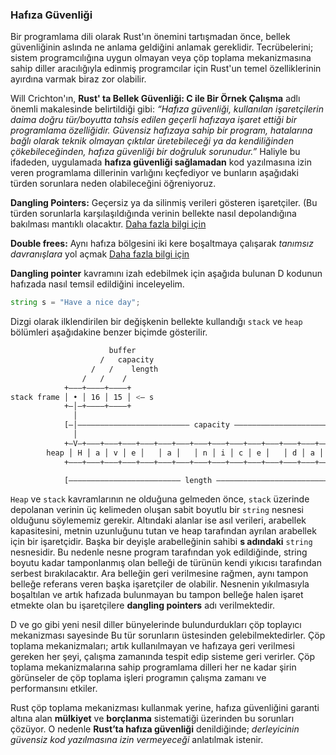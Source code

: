 ### Hafıza Güvenliği
Bir programlama dili olarak Rust'ın önemini tartışmadan önce, bellek güvenliğinin aslında ne anlama geldiğini anlamak gereklidir. Tecrübelerini; sistem programcılığına uygun olmayan veya çöp toplama mekanizmasına sahip diller aracılığıyla edinmiş programcılar için Rust'un temel özelliklerinin ayırdına varmak biraz zor olabilir.

Will Crichton'ın, **Rust' ta Bellek Güvenliği: C ile Bir Örnek Çalışma​** adlı önemli makalesinde belirtildiği gibi: *“Hafıza güvenliği, kullanılan işaretçilerin daima doğru tür/boyutta tahsis edilen geçerli hafızaya işaret ettiği bir programlama özelliğidir. Güvensiz hafızaya sahip bir program, hatalarına bağlı olarak teknik olmayan çıktılar üretebileceği ya da kendiliğinden çökebileceğinden, hafıza
güvenliği bir doğruluk sorunudur.”* 
Haliyle bu ifadeden, uygulamada **hafıza güvenliği sağlamadan** kod yazılmasına izin veren programlama dillerinin varlığını keçfediyor ve bunların aşağıdaki türden sorunlara neden olabileceğini öğreniyoruz.

**Dangling Pointers:​** Geçersiz ya da silinmiş verileri gösteren işaretçiler. (Bu türden sorunlarla karşılaşıldığında verinin bellekte nasıl depolandığına bakılması mantıklı olacaktır. [Daha fazla bilgi için](https://stackoverflow.com/questions/17997228/what-is-a-dangling-pointer)

**Double frees:** Aynı hafıza bölgesini iki kere boşaltmaya çalışarak *tanımsız davranışlara* yol açmak [Daha fazla bilgi için​](https://stackoverflow.com/questions/21057393/what-does-double-free-mean)

**Dangling pointer** kavramını izah edebilmek için aşağıda bulunan D kodunun hafızada nasıl temsil edildiğini inceleyelim.

```d
string s = "Have a nice day";
```

Dizgi olarak ilklendirilen bir değişkenin bellekte kullandığı `stack` ve `heap` bölümleri aşağıdakine benzer biçimde gösterilir.

```bash
                      buffer
                    /   capacity
                  /   /    length
                /   /    /
            +–––+––––+––––+
stack frame │ • │ 16 │ 15 │ <– s
            +–│–+––––+––––+
              │
            [–│––––––––––––––––––––––––– capacity ––––––––––––––––––––––––––]
              │
            +–V–+–––+–––+–––+–––+–––+–––+–––+–––+–––+–––+–––+–––+–––+–––+–––+
        heap │ H │ a │ v │ e │   │ a │   │ n │ i │ c │ e │   │ d │ a │ y │   │
            +–––+–––+–––+–––+–––+–––+–––+–––+–––+–––+–––+–––+–––+–––+–––+–––+

            [––––––––––––––––––––––––– length ––––––––––––––––––––––––––]
```

`Heap` ve `stack` kavramlarının ne olduğuna gelmeden önce, `stack` üzerinde depolanan verinin üç kelimeden oluşan sabit boyutlu bir `string` nesnesi olduğunu söylememiz gerekir. Altındaki alanlar ise asıl verileri, arabellek kapasitesini, metnin uzunluğunu tutan ve heap tarafından ayrılan arabellek için bir işaretçidir. Başka bir deyişle arabelleğinin sahibi **s adındaki** `string` nesnesidir. Bu nedenle nesne program tarafından yok edildiğinde, string boyutu kadar tamponlanmış olan belleği de türünün kendi yıkıcısı tarafından serbest bırakılacaktır. Ara belleğin geri verilmesine rağmen, aynı tampon belleğe referans veren başka işaretçiler de olabilir. Nesnenin yıkılmasıyla boşaltılan ve artık hafızada bulunmayan bu tampon belleğe halen işaret etmekte olan bu işaretçilere **dangling pointers**  adı verilmektedir.

D ve go gibi yeni nesil diller bünyelerinde bulundurdukları çöp toplayıcı mekanizması sayesinde Bu tür sorunların üstesinden gelebilmektedirler. Çöp toplama mekanizmaları; artık kullanılmayan ve hafızaya geri verilmesi gereken her şeyi, çalışma zamanında tespit edip sisteme geri verirler. Çöp toplama mekanizmalarına sahip programlama dilleri her ne kadar şirin görünseler de çöp toplama işleri programın çalışma zamanı ve performansını etkiler.

Rust çöp toplama mekanizması kullanmak yerine, hafıza güvenliğini garanti altına alan **mülkiyet** ve **borçlanma** sistematiği üzerinden bu sorunları çözüyor. O nedenle **Rust’ta hafıza güvenliği** denildiğinde; *derleyicinin güvensiz kod yazılmasına izin vermeyeceği* anlatılmak istenir.
